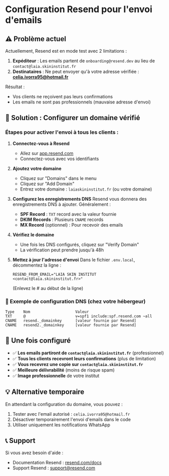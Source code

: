 # Configuration Resend pour l'envoi d'emails

## ⚠️ Problème actuel
Actuellement, Resend est en mode test avec 2 limitations :
1. **Expéditeur** : Les emails partent de `onboarding@resend.dev` au lieu de `contact@laia.skininstitut.fr`
2. **Destinataires** : Ne peut envoyer qu'à votre adresse vérifiée : **celia.ivorra95@hotmail.fr**

Résultat : 
- Vos clients ne reçoivent pas leurs confirmations
- Les emails ne sont pas professionnels (mauvaise adresse d'envoi)

## 🔧 Solution : Configurer un domaine vérifié

### Étapes pour activer l'envoi à tous les clients :

1. **Connectez-vous à Resend**
   - Allez sur [app.resend.com](https://app.resend.com)
   - Connectez-vous avec vos identifiants

2. **Ajoutez votre domaine**
   - Cliquez sur "Domains" dans le menu
   - Cliquez sur "Add Domain"
   - Entrez votre domaine : `laiaskininstitut.fr` (ou votre domaine)

3. **Configurez les enregistrements DNS**
   Resend vous donnera des enregistrements DNS à ajouter. Généralement :
   - **SPF Record** : `TXT` record avec la valeur fournie
   - **DKIM Records** : Plusieurs `CNAME` records
   - **MX Record** (optionnel) : Pour recevoir des emails

4. **Vérifiez le domaine**
   - Une fois les DNS configurés, cliquez sur "Verify Domain"
   - La vérification peut prendre jusqu'à 48h

5. **Mettez à jour l'adresse d'envoi**
   Dans le fichier `.env.local`, décommentez la ligne :
   ```
   RESEND_FROM_EMAIL="LAIA SKIN INSTITUT <contact@laia.skininstitut.fr>"
   ```
   (Enlevez le # au début de la ligne)

### 📝 Exemple de configuration DNS (chez votre hébergeur)

```
Type    Nom                    Valeur
TXT     @                      v=spf1 include:spf.resend.com ~all
CNAME   resend._domainkey      [valeur fournie par Resend]
CNAME   resend2._domainkey     [valeur fournie par Resend]
```

## 🚀 Une fois configuré

- ✅ **Les emails partiront de `contact@laia.skininstitut.fr`** (professionnel)
- ✅ **Tous les clients recevront leurs confirmations** (plus de limitation)
- ✅ **Vous recevrez une copie sur `contact@laia.skininstitut.fr`**
- ✅ **Meilleure délivrabilité** (moins de risque spam)
- ✅ **Image professionnelle** de votre institut

## 💡 Alternative temporaire

En attendant la configuration du domaine, vous pouvez :
1. Tester avec l'email autorisé : `celia.ivorra95@hotmail.fr`
2. Désactiver temporairement l'envoi d'emails dans le code
3. Utiliser uniquement les notifications WhatsApp

## 📞 Support

Si vous avez besoin d'aide :
- Documentation Resend : [resend.com/docs](https://resend.com/docs)
- Support Resend : support@resend.com